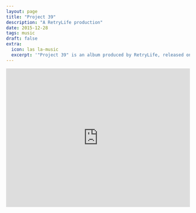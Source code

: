 ```yaml
---
layout: page
title: "Project 39" 
description: "A RetryLife production"
date: 2015-12-28
tags: music
draft: false
extra:
  icon: las la-music
  excerpt: '"Project 39" is an album produced by RetryLife, released on December 28, 2015.'
---
```


<iframe src="https://open.spotify.com/embed/album/4loaa0nWyDaxZWlZgHaIBQ?utm_source=generator&theme=0" width="100%" height="380" frameBorder="0" allowfullscreen="" allow="autoplay; clipboard-write; encrypted-media; fullscreen; picture-in-picture"></iframe>
